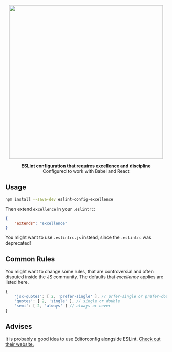 <p align="center">
    <img src="https://raw.githubusercontent.com/philpl/eslint-config-excellence/master/excellence.jpg" width=480>
</p>
<p align="center">
    <strong>
        ESLint configuration that requires excellence and discipline
    </strong>
    <br>
    Configured to work with Babel and React
</p>

## Usage

```sh
npm install --save-dev eslint-config-excellence
```

Then extend `excellence` in your `.eslintrc`:

```json
{
    "extends": "excellence"
}
```

You might want to use `.eslintrc.js` instead, since the `.eslintrc` was deprecated!

## Common Rules

You might want to change some rules, that are controversial and often disputed inside
the JS community. The defaults that *excellence* applies are listed here.

```js
{
    'jsx-quotes': [ 2, 'prefer-single' ], // prfer-single or prefer-double
    'quotes': [ 2, 'single' ], // single or double
    'semi': [ 2, 'always' ] // always or never
}
```

## Advises

It is probably a good idea to use Editorconfig alongside ESLint. [Check out their website.](http://editorconfig.org/)

